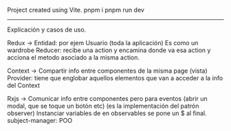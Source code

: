 Project created using Vite.
pnpm i
pnpm run dev

------------------------------------------------------------
Explicación y casos de uso.

Redux -> Entidad: por ejem Usuario (toda la aplicación)
Es como un wardrobe
Reducer: recibe una action y encamina donde va esa action y acciona el metodo asociado a la misma action.

Context -> Compartir info entre componentes de la misma page (vista)
Provider: tiene que englobar aquellos elementos que van a acceder a la info del Context

Rxjs -> Comunicar info entre componentes pero para eventos (abrir un modal, que se toque un botón etc) (es la implementación del patrón observer)
Instanciar variables de en observables se pone un $ al final.
subject-manager: POO

